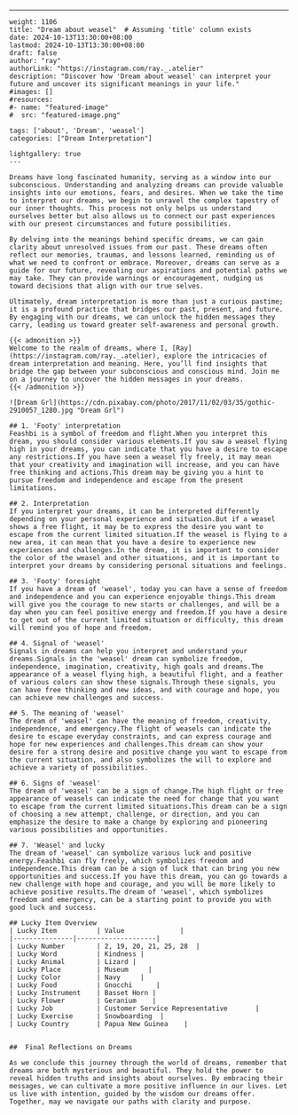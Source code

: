 ---
    weight: 1106
    title: "Dream about weasel"  # Assuming 'title' column exists
    date: 2024-10-13T13:30:00+08:00
    lastmod: 2024-10-13T13:30:00+08:00
    draft: false
    author: "ray"
    authorLink: "https://instagram.com/ray._.atelier"
    description: "Discover how 'Dream about weasel' can interpret your future and uncover its significant meanings in your life."
    #images: []
    #resources:
    #- name: "featured-image"
    #  src: "featured-image.png"
    
    tags: ['about', 'Dream', 'weasel']
    categories: ["Dream Interpretation"]
    
    lightgallery: true
    ---
    
    Dreams have long fascinated humanity, serving as a window into our subconscious. Understanding and analyzing dreams can provide valuable insights into our emotions, fears, and desires. When we take the time to interpret our dreams, we begin to unravel the complex tapestry of our inner thoughts. This process not only helps us understand ourselves better but also allows us to connect our past experiences with our present circumstances and future possibilities.
    
    By delving into the meanings behind specific dreams, we can gain clarity about unresolved issues from our past. These dreams often reflect our memories, traumas, and lessons learned, reminding us of what we need to confront or embrace. Moreover, dreams can serve as a guide for our future, revealing our aspirations and potential paths we may take. They can provide warnings or encouragement, nudging us toward decisions that align with our true selves.
    
    Ultimately, dream interpretation is more than just a curious pastime; it is a profound practice that bridges our past, present, and future. By engaging with our dreams, we can unlock the hidden messages they carry, leading us toward greater self-awareness and personal growth.
    
    {{< admonition >}}
    Welcome to the realm of dreams, where I, [Ray](https://instagram.com/ray._.atelier), explore the intricacies of dream interpretation and meaning. Here, you’ll find insights that bridge the gap between your subconscious and conscious mind. Join me on a journey to uncover the hidden messages in your dreams.
    {{< /admonition >}}
    
    ![Dream Grl](https://cdn.pixabay.com/photo/2017/11/02/03/35/gothic-2910057_1280.jpg "Dream Grl")
    
    ## 1. 'Footy' interpretation
    Feashbi is a symbol of freedom and flight.When you interpret this dream, you should consider various elements.If you saw a weasel flying high in your dreams, you can indicate that you have a desire to escape any restrictions.If you have seen a weasel fly freely, it may mean that your creativity and imagination will increase, and you can have free thinking and actions.This dream may be giving you a hint to pursue freedom and independence and escape from the present limitations.
    
    ## 2. Interpretation
    If you interpret your dreams, it can be interpreted differently depending on your personal experience and situation.But if a weasel shows a free flight, it may be to express the desire you want to escape from the current limited situation.If the weasel is flying to a new area, it can mean that you have a desire to experience new experiences and challenges.In the dream, it is important to consider the color of the weasel and other situations, and it is important to interpret your dreams by considering personal situations and feelings.
    
    ## 3. 'Footy' foresight
    If you have a dream of 'weasel', today you can have a sense of freedom and independence and you can experience enjoyable things.This dream will give you the courage to new starts or challenges, and will be a day when you can feel positive energy and freedom.If you have a desire to get out of the current limited situation or difficulty, this dream will remind you of hope and freedom.
    
    ## 4. Signal of 'weasel'
    Signals in dreams can help you interpret and understand your dreams.Signals in the 'weasel' dream can symbolize freedom, independence, imagination, creativity, high goals and dreams.The appearance of a weasel flying high, a beautiful flight, and a feather of various colors can show these signals.Through these signals, you can have free thinking and new ideas, and with courage and hope, you can achieve new challenges and success.
    
    ## 5. The meaning of 'weasel'
    The dream of 'weasel' can have the meaning of freedom, creativity, independence, and emergency.The flight of weasels can indicate the desire to escape everyday constraints, and can express courage and hope for new experiences and challenges.This dream can show your desire for a strong desire and positive change you want to escape from the current situation, and also symbolizes the will to explore and achieve a variety of possibilities.
    
    ## 6. Signs of 'weasel'
    The dream of 'weasel' can be a sign of change.The high flight or free appearance of weasels can indicate the need for change that you want to escape from the current limited situations.This dream can be a sign of choosing a new attempt, challenge, or direction, and you can emphasize the desire to make a change by exploring and pioneering various possibilities and opportunities.
    
    ## 7. 'Weasel' and lucky
    The dream of 'weasel' can symbolize various luck and positive energy.Feashbi can fly freely, which symbolizes freedom and independence.This dream can be a sign of luck that can bring you new opportunities and success.If you have this dream, you can go towards a new challenge with hope and courage, and you will be more likely to achieve positive results.The dream of 'weasel', which symbolizes freedom and emergency, can be a starting point to provide you with good luck and success.
    
    ## Lucky Item Overview
    | Lucky Item          | Value              |
    |---------------|--------------------|
    | Lucky Number        | 2, 19, 20, 21, 25, 28  |
    | Lucky Word          | Kindness |
    | Lucky Animal        | Lizard |
    | Lucky Place         | Museum     |
    | Lucky Color         | Navy     |
    | Lucky Food          | Gnocchi      |
    | Lucky Instrument    | Basset Horn |
    | Lucky Flower        | Geranium    |
    | Lucky Job           | Customer Service Representative       |
    | Lucky Exercise      | Snowboarding  |
    | Lucky Country       | Papua New Guinea    |
    
    
    ##  Final Reflections on Dreams
    
    As we conclude this journey through the world of dreams, remember that dreams are both mysterious and beautiful. They hold the power to reveal hidden truths and insights about ourselves. By embracing their messages, we can cultivate a more positive influence in our lives. Let us live with intention, guided by the wisdom our dreams offer. Together, may we navigate our paths with clarity and purpose.
    